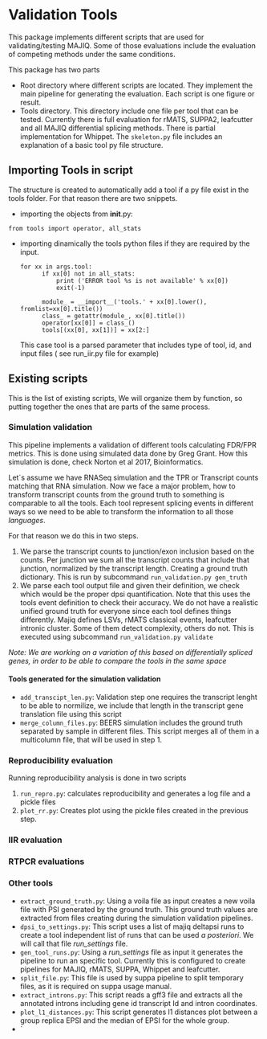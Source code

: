 # Validation Tools

This package implements different scripts that are used for validating/testing MAJIQ. Some of those evaluations include the evaluation of competing methods under the same conditions.

This package has two parts
+ Root directory where different scripts are located. They implement the main pipeline for generating the evaluation. Each script is one figure or result.
+ Tools directory. This directory include one file per tool that can be tested. Currently there is full evaluation for rMATS, SUPPA2, leafcutter and all MAJIQ differential splicing methods. There is partial implementation for Whippet. The `skeleton.py` file includes an explanation of a basic tool py file structure. 

## Importing Tools in script

The structure is created to automatically add a tool if a py file exist in the tools folder. For that reason there are two snippets.
+ importing the objects from __init__.py:
```
from tools import operator, all_stats
```
+ importing dinamically the tools python files if they are required by the input.
  ```
  for xx in args.tool:
        if xx[0] not in all_stats:
            print ('ERROR tool %s is not available' % xx[0])
            exit(-1)

        module_ = __import__('tools.' + xx[0].lower(), fromlist=xx[0].title())
        class_ = getattr(module_, xx[0].title())
        operator[xx[0]] = class_()
        tools[(xx[0], xx[1])] = xx[2:]
  ```
  This case tool is a parsed parameter that includes type of tool, id, and input files ( see run_iir.py file for example)

## Existing scripts
This is the list of existing scripts, We will organize them by function, so putting together the ones that are parts of the same process.

### Simulation validation
This pipeline implements a validation of different tools calculating FDR/FPR metrics. This is done using simulated data done by Greg Grant. How this simulation is done, check Norton et al 2017, Bioinformatics.

Let´s assume we have RNASeq simulation and the TPR or Transcript counts matching that RNA simulation. Now we face a major problem, how to transform transcript counts from the ground truth to something is comparable to all the tools. Each tool represent splicing events in different ways so we need to be able to transform the information to all those _languages_.

For that reason we do this in two steps.
1. We parse the transcript counts to junction/exon inclusion based on the counts. Per junction we sum all the transcript counts that include that junction, normalized by the transcript length. Creating a ground truth dictionary. This is run by subcommand `run_validation.py gen_truth`
2. We parse each tool output file and given their definition, we check which would be the proper dpsi quantification. Note that this uses the tools event definition to check their accuracy. We do not have a realistic unified ground truth for everyone since each tool defines things differently. Majiq defines LSVs, rMATS classical events, leafcutter intronic cluster. Some of them detect complexity, others do not. This is executed using subcommand `run_validation.py validate`

*Note: We are working on a variation of this based on differentially spliced genes, in order to be able to compare the tools in the same space*

#### Tools generated for the simulation validation
+ `add_transcipt_len.py`: Validation step one requires the transcript lenght to be able to normilize, we include that length in the transcript gene translation file using this script
+ `merge_column_files.py`: BEERS simulation includes the ground truth separated by sample in different files. This script merges all of them in a multicolumn file, that will be used in step 1.


### Reproducibility evaluation
Running reproducibility analysis is done in two scripts
1. `run_repro.py`: calculates reproducibility and generates a log file and a pickle files
2. `plot_rr.py`: Creates plot using the pickle files created in the previous step.

### IIR evaluation

### RTPCR evaluations

### Other tools
+ `extract_ground_truth.py`: Using a voila file as input creates a new voila file with PSI generated by the ground truth. This ground truth values are extracted from files creating during the simulation validation pipelines. 
+ `dpsi_to_settings.py`: This script uses a list of majiq deltapsi runs to create a tool independent list of runs that can be used _a posteriori_. We will call that file _run\_settings_ file.
+ `gen_tool_runs.py`: Using a _run\_settings_ file as input it generates the pipeline to run an specific tool. Currently this is configured to create pipelines for MAJIQ, rMATS, SUPPA, Whippet and leafcutter.
+ `split_file.py`: This file is used by suppa pipeline to split temporary files, as it is required on suppa usage manual.
+ `extract_introns.py`: This script reads a gff3 file and extracts all the annotated introns including gene id transcript Id and intron coordinates.
+ `plot_l1_distances.py`: This script generates l1 distances plot between a group replica EPSI and the median of EPSI for the whole group.
+ `
